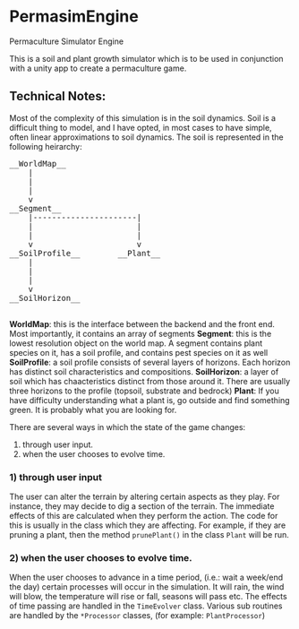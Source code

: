 # PermasimEngine
Permaculture Simulator Engine

This is a soil and plant growth simulator which is to be used in conjunction with a unity app to create a permaculture game. 

## Technical Notes:

Most of the complexity of this simulation is in the soil dynamics. Soil is a difficult thing to model, and I have opted, in most cases to have simple, often linear approximations to soil dynamics.
The soil is represented in the following heirarchy:

<pre>
__WorldMap__  
    |  
    |  
    |  
    v  
__Segment__  
    |----------------------|  
    |                      |  
    |                      |  
    v                      v  
__SoilProfile__        __Plant__  
    |  
    |  
    |  
    v  
__SoilHorizon__  
 
</pre>
 
__WorldMap__: this is the interface between the backend and the front end. Most importantly, it contains an array of segments
__Segment__: this is the lowest resolution object on the world map. A segment contains plant species on it, has a soil profile, and contains pest species on it as well
__SoilProfile__: a soil profile consists of several layers of horizons. Each horizon has distinct soil characteristics and compositions. 
__SoilHorizon__: a layer of soil which has chaacteristics distinct from those around it. There are usually three horizons to the profile (topsoil, substrate and bedrock)
__Plant__: If you have difficulty understanding what a plant is, go outside and find something green. It is probably what you are looking for.



There are several ways in which the state of the game changes:

1) through user input.
2) when the user chooses to evolve time.

### 1) through user input

The user can alter the terrain by altering certain aspects as they play. For instance, they may decide to dig a section of the terrain. The immediate effects of this are calculated when they perform the action. 
The code for this is usually in the class which they are affecting. For example, if they are pruning a plant, then the method ```prunePlant()``` in the class ```Plant``` will be run.

### 2) when the user chooses to evolve time.
 
When the user chooses to advance in a time period, (i.e.: wait a week/end the day) certain processes will occur in the simulation. It will rain, the wind will blow, the temperature will rise or fall, seasons will pass etc.
The effects of time passing are handled in the ```TimeEvolver``` class. Various sub routines are handled by the ```*Processor``` classes, (for example: ```PlantProcessor```)
